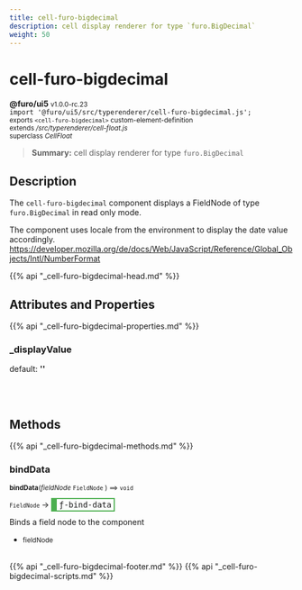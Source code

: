 ```yaml
---
title: cell-furo-bigdecimal
description: cell display renderer for type `furo.BigDecimal`
weight: 50
---
```


# cell-furo-bigdecimal
**@furo/ui5** <small>v1.0.0-rc.23</small>
<br>`import '@furo/ui5/src/typerenderer/cell-furo-bigdecimal.js';`<small>
<br>exports `<cell-furo-bigdecimal>` custom-element-definition
<br>extends */src/typerenderer/cell-float.js*
<br>superclass *CellFloat*</small>

> **Summary:** cell display renderer for type `furo.BigDecimal`

## Description

The `cell-furo-bigdecimal`  component displays a FieldNode of type `furo.BigDecimal` in read only mode.

The component uses locale from the environment to display the date value accordingly.
https://developer.mozilla.org/de/docs/Web/JavaScript/Reference/Global_Objects/Intl/NumberFormat

{{% api "_cell-furo-bigdecimal-head.md" %}}

## Attributes and Properties
{{% api "_cell-furo-bigdecimal-properties.md" %}}





### **_displayValue**
default: **&#39;&#39;**</small>


<br><br>

## Methods
{{% api "_cell-furo-bigdecimal-methods.md" %}}



### **bindData**
<small>**bindData**(*fieldNode* `FieldNode` ) ⟹ `void`</small>

<small>`FieldNode` </small> →
<span  style="border-width:2px 2px 2px 10px; border-style: solid;border-color:  rgb(76, 175, 80);font-family:monospace; padding:2px 4px;">ƒ-bind-data</span>

Binds a field node to the component

- <small>fieldNode </small>
<br><br>





{{% api "_cell-furo-bigdecimal-footer.md" %}}
{{% api "_cell-furo-bigdecimal-scripts.md" %}}

